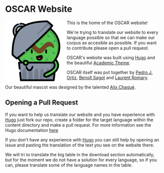 # OSCAR Website

<img align="left" src="static/img/oscar.png" width="200" height="200" /> 

This is the home of the OSCAR website!

We're trying to translate our website to every language possible so that we can make our corpus as accesible as possible. If you want to contribute please open a pull request.

OSCAR's website was built using [Hugo](https://gohugo.io/) and the beautiful [Academic Theme](https://github.com/gcushen/hugo-academic).

OSCAR itself was put together by [Pedro J. Ortiz](https://pjortiz.com/), [Benoît Sagot](http://alpage.inria.fr/~sagot/) and [Laurent Romary](https://cv.archives-ouvertes.fr/laurentromary).

Our beautiful mascot was designed by the talented [Alix Chagué](https://twitter.com/Alix_Tz).

## Opening a Pull Request

If you want to help us translate our website and you have experience with [Hugo](https://gohugo.io/) just fork our repo, create a folder for the target language within the content directory and make a pull request. For more information see the Hugo documentation [here](https://gohugo.io/content-management/multilingual/)

If you don't have any experience with [Hugo](https://gohugo.io/) you can still help by opening an issue and pasting the translation of the text you see on the website there.

We will tri to translate the big table in the download section automatically, but for the moment we do not have a solution for every language, so if you can, please translate some of the language names in the table.
